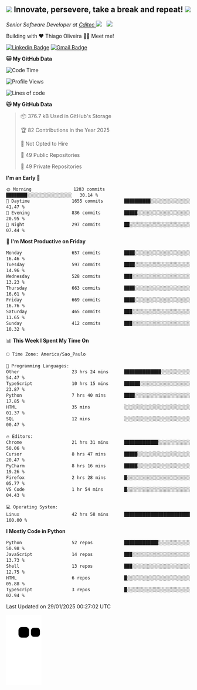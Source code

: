 <h2><img src="https://emojis.slackmojis.com/emojis/images/1531849430/4246/blob-sunglasses.gif?1531849430" width="30"/> Innovate, persevere, take a break and repeat! <img src="https://media.giphy.com/media/12oufCB0MyZ1Go/giphy.gif" width="50"></h2>
<img align='right' src="https://media.giphy.com/media/M9gbBd9nbDrOTu1Mqx/giphy.gif" width="230">
<p><em>Senior Software Developer at <a href="https://www.cditec.com.br/">Cditec
</a><img src="https://media.giphy.com/media/WUlplcMpOCEmTGBtBW/giphy.gif" width="30"> 
</em></p>



Building with ❤️ Thiago Oliveira 👋🏽 Meet me!

[![Linkedin Badge](https://img.shields.io/badge/-Thiago-blue?style=flat-square&logo=Linkedin&logoColor=white&link=https://www.linkedin.com/in/tgmarinho/)](https://www.linkedin.com/in/thiagoceconelo/) 
[![Gmail Badge](https://img.shields.io/badge/-thiceconelo@gmail.com-c14438?style=flat-square&logo=Gmail&logoColor=white&link=mailto:thiceconelo@gmail.com)](mailto:thiceconelo@gmail.com)

</em></p>

<!-- <span style="height ">
![Anurag's GitHub stats](https://github-readme-stats.vercel.app/api?username=arthurspk&show_icons=true&theme=tokyonight)
</span> -->

**🐱 My GitHub Data** 
<!--START_SECTION:waka-->
![Code Time](http://img.shields.io/badge/Code%20Time-2%2C492%20hrs%2034%20mins-blue)

![Profile Views](http://img.shields.io/badge/Profile%20Views-5-blue)

![Lines of code](https://img.shields.io/badge/From%20Hello%20World%20I%27ve%20Written-5.5%20million%20lines%20of%20code-blue)

**🐱 My GitHub Data** 

> 📦 376.7 kB Used in GitHub's Storage 
 > 
> 🏆 82 Contributions in the Year 2025
 > 
> 🚫 Not Opted to Hire
 > 
> 📜 49 Public Repositories 
 > 
> 🔑 49 Private Repositories 
 > 
**I'm an Early 🐤** 

```text
🌞 Morning                1203 commits        ████████░░░░░░░░░░░░░░░░░   30.14 % 
🌆 Daytime                1655 commits        ██████████░░░░░░░░░░░░░░░   41.47 % 
🌃 Evening                836 commits         █████░░░░░░░░░░░░░░░░░░░░   20.95 % 
🌙 Night                  297 commits         ██░░░░░░░░░░░░░░░░░░░░░░░   07.44 % 
```
📅 **I'm Most Productive on Friday** 

```text
Monday                   657 commits         ████░░░░░░░░░░░░░░░░░░░░░   16.46 % 
Tuesday                  597 commits         ████░░░░░░░░░░░░░░░░░░░░░   14.96 % 
Wednesday                528 commits         ███░░░░░░░░░░░░░░░░░░░░░░   13.23 % 
Thursday                 663 commits         ████░░░░░░░░░░░░░░░░░░░░░   16.61 % 
Friday                   669 commits         ████░░░░░░░░░░░░░░░░░░░░░   16.76 % 
Saturday                 465 commits         ███░░░░░░░░░░░░░░░░░░░░░░   11.65 % 
Sunday                   412 commits         ███░░░░░░░░░░░░░░░░░░░░░░   10.32 % 
```


📊 **This Week I Spent My Time On** 

```text
🕑︎ Time Zone: America/Sao_Paulo

💬 Programming Languages: 
Other                    23 hrs 24 mins      ██████████████░░░░░░░░░░░   54.47 % 
TypeScript               10 hrs 15 mins      ██████░░░░░░░░░░░░░░░░░░░   23.87 % 
Python                   7 hrs 40 mins       ████░░░░░░░░░░░░░░░░░░░░░   17.85 % 
HTML                     35 mins             ░░░░░░░░░░░░░░░░░░░░░░░░░   01.37 % 
SQL                      12 mins             ░░░░░░░░░░░░░░░░░░░░░░░░░   00.47 % 

🔥 Editors: 
Chrome                   21 hrs 31 mins      █████████████░░░░░░░░░░░░   50.06 % 
Cursor                   8 hrs 47 mins       █████░░░░░░░░░░░░░░░░░░░░   20.47 % 
PyCharm                  8 hrs 16 mins       █████░░░░░░░░░░░░░░░░░░░░   19.26 % 
Firefox                  2 hrs 28 mins       █░░░░░░░░░░░░░░░░░░░░░░░░   05.77 % 
VS Code                  1 hr 54 mins        █░░░░░░░░░░░░░░░░░░░░░░░░   04.43 % 

💻 Operating System: 
Linux                    42 hrs 58 mins      █████████████████████████   100.00 % 
```

**I Mostly Code in Python** 

```text
Python                   52 repos            █████████████░░░░░░░░░░░░   50.98 % 
JavaScript               14 repos            ███░░░░░░░░░░░░░░░░░░░░░░   13.73 % 
Shell                    13 repos            ███░░░░░░░░░░░░░░░░░░░░░░   12.75 % 
HTML                     6 repos             █░░░░░░░░░░░░░░░░░░░░░░░░   05.88 % 
TypeScript               3 repos             █░░░░░░░░░░░░░░░░░░░░░░░░   02.94 % 
```




 Last Updated on 29/01/2025 00:27:02 UTC
<!--END_SECTION:waka-->

![Snake animation](https://github.com/rafaballerini/rafaballerini/blob/output/github-contribution-grid-snake.svg)


<!---
ceconelo/ceconelo is a ✨ special ✨ repository because its `README.md` (this file) appears on your GitHub profile.
You can click the Preview link to take a look at your changes.
--->
